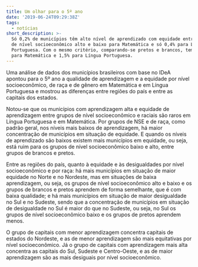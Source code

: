 ```yaml
---
title: Um olhar para o 5º ano
date: '2019-06-24T09:29:38Z'
tags:
  - notícias
short_description: >-
  Só 0,2% de municípios têm alto nível de aprendizado com equidade entre grupos
  de nível socioeconômico alto e baixo para Matemática e só 0,4% para Língua
  Portuguesa. Com o mesmo critério, comparando-se pretos e brancos, tem-se 0,7%
  para Matemática e 1,5% para Língua Portuguesa.
---
```

Uma análise de dados dos municípios brasileiros com base no IDeA apontou para o 5º ano a qualidade de aprendizagem e a equidade por nível socioeconômico, de raça e de gênero em Matemática e em Língua Portuguesa e mostrou as diferenças entre regiões do país e entre as capitais dos estados. 

Notou-se que os municípios com aprendizagem alta e equidade de aprendizagem entre grupos de nível socioeconômico e raciais são raros em Língua Portuguesa e em Matemática. Por grupos de NSE e de raça, como padrão geral, nos níveis mais baixos de aprendizagem, há maior concentração de municípios em situação de equidade. E quando os níveis de aprendizado são baixos existem mais municípios em equidade, ou seja, está ruim para os grupos de nível socioeconômico baixo e alto, entre grupos de brancos e pretos.

Entre as regiões do país, quanto à equidade e às desigualdades por nível socioeconômico e por raça: há mais municípios em situação de maior equidade no Norte e no Nordeste, mas em situações de baixa aprendizagem, ou seja, os grupos de nível socioeconômico alto e baixo e os grupos de brancos e pretos aprendem de forma semelhante, que é com baixa qualidade; e há mais municípios em situação de maior desigualdade no Sul e no Sudeste, sendo que a concentração de municípios em situação de desigualdade no Sul é maior do que no Sudeste, ou seja, no Sul os grupos de nível socioeconômico baixo e os grupos de pretos aprendem menos.

O grupo de capitais com menor aprendizagem concentra capitais de estados do Nordeste, e as de menor aprendizagem são mais equitativas por nível socioeconômico. Já o grupo de capitais com aprendizagem mais alta concentra as capitais do Sul, Sudeste e Centro-Oeste, e as de maior aprendizagem são as mais desiguais por nível socioeconômico.

